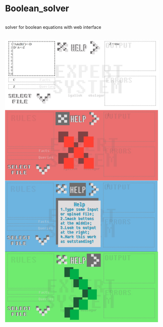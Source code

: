 # Boolean_solver
</br>
solver for boolean equations with web interface</br>
</br>
</br>
<img src="example.jpg">
